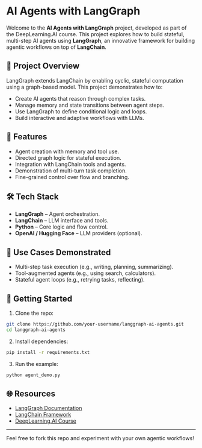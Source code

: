 # AI Agents with LangGraph

Welcome to the **AI Agents with LangGraph** project, developed as part of the DeepLearning.AI course. This project explores how to build stateful, multi-step AI agents using **LangGraph**, an innovative framework for building agentic workflows on top of **LangChain**.

## 📖 Project Overview
LangGraph extends LangChain by enabling cyclic, stateful computation using a graph-based model. This project demonstrates how to:

- Create AI agents that reason through complex tasks.
- Manage memory and state transitions between agent steps.
- Use LangGraph to define conditional logic and loops.
- Build interactive and adaptive workflows with LLMs.

## 🚀 Features
- Agent creation with memory and tool use.
- Directed graph logic for stateful execution.
- Integration with LangChain tools and agents.
- Demonstration of multi-turn task completion.
- Fine-grained control over flow and branching.

## 🛠️ Tech Stack
- **LangGraph** – Agent orchestration.
- **LangChain** – LLM interface and tools.
- **Python** – Core logic and flow control.
- **OpenAI / Hugging Face** – LLM providers (optional).

## 📅 Use Cases Demonstrated
- Multi-step task execution (e.g., writing, planning, summarizing).
- Tool-augmented agents (e.g., using search, calculators).
- Stateful agent loops (e.g., retrying tasks, reflecting).

## 📄 Getting Started
1. Clone the repo:
```bash
git clone https://github.com/your-username/langgraph-ai-agents.git
cd langgraph-ai-agents
```

2. Install dependencies:
```bash
pip install -r requirements.txt
```

3. Run the example:
```bash
python agent_demo.py
```

## 🌐 Resources
- [LangGraph Documentation](https://docs.langchain.com/langgraph)
- [LangChain Framework](https://www.langchain.com/)
- [DeepLearning.AI Course](https://www.deeplearning.ai/short-courses/building-agentic-apps-langgraph-langchain/)


---

Feel free to fork this repo and experiment with your own agentic workflows!
